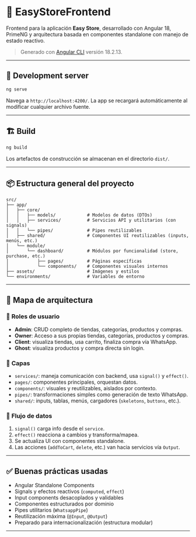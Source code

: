 # 🛒 EasyStoreFrontend

Frontend para la aplicación **Easy Store**, desarrollado con Angular 18, PrimeNG y arquitectura basada en componentes standalone con manejo de estado reactivo.

> Generado con [Angular CLI](https://github.com/angular/angular-cli) versión 18.2.13.

---

## 🚀 Development server

```bash
ng serve
```

Navega a `http://localhost:4200/`. La app se recargará automáticamente al modificar cualquier archivo fuente.

---

## 🏗️ Build

```bash
ng build
```

Los artefactos de construcción se almacenan en el directorio `dist/`.

---

## 📦 Estructura general del proyecto

```
src/
├── app/
│   ├── core/
│   │   ├── models/            # Modelos de datos (DTOs)
│   │   ├── services/          # Servicios API y utilitarios (con signals)
│   │   └── pipes/             # Pipes reutilizables
│   ├── shared/                # Componentes UI reutilizables (inputs, menús, etc.)
│   └── module/
│       └── dashboard/         # Módulos por funcionalidad (store, purchase, etc.)
│           ├── pages/         # Páginas específicas
│           └── components/    # Componentes visuales internos
├── assets/                    # Imágenes y estilos
└── environments/              # Variables de entorno
```

---

## 🧭 Mapa de arquitectura

### 🔹 **Roles de usuario**
- **Admin**: CRUD completo de tiendas, categorías, productos y compras.
- **Owner**: Acceso a sus propias tiendas, categorías, productos y compras.
- **Client**: visualiza tiendas, usa carrito, finaliza compra vía WhatsApp.
- **Ghost**: visualiza productos y compra directa sin login.

### 🔹 **Capas**
- `services/`: maneja comunicación con backend, usa `signal()` y `effect()`.
- `pages/`: componentes principales, orquestan datos.
- `components/`: visuales y reutilizables, aislados por contexto.
- `pipes/`: transformaciones simples como generación de texto WhatsApp.
- `shared/`: inputs, tablas, menús, cargadores (`skeletons`, `buttons`, etc.).

### 🔁 **Flujo de datos**
1. `signal()` carga info desde el `service`.
2. `effect()` reacciona a cambios y transforma/mapea.
3. Se actualiza UI con componentes standalone.
4. Las acciones (`addToCart`, `delete`, etc.) van hacia servicios vía `Output`.

---

## ✅ Buenas prácticas usadas

- Angular Standalone Components
- Signals y efectos reactivos (`computed`, `effect`)
- Input components desacoplados y validables
- Componentes estructurados por dominio
- Pipes utilitarios (`WhatsappPipe`)
- Reutilización máxima (`@Input`, `@Output`)
- Preparado para internacionalización (estructura modular)

---
